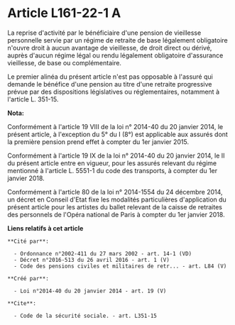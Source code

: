 # Article L161-22-1 A

La reprise d'activité par le bénéficiaire d'une pension de vieillesse personnelle servie par un régime de retraite de base
légalement obligatoire n'ouvre droit à aucun avantage de vieillesse, de droit direct ou dérivé, auprès d'aucun régime légal
ou rendu légalement obligatoire d'assurance vieillesse, de base ou complémentaire. 

Le premier alinéa du présent article n'est pas opposable à l'assuré qui demande le bénéfice d'une pension au titre d'une
retraite progressive prévue par des dispositions législatives ou réglementaires, notamment à l'article L. 351-15.

**Nota:**

Conformément à l'article 19 VIII de la loi n° 2014-40 du 20 janvier 2014, le présent article, à l'exception du 5° du I (8°)
est applicable aux assurés dont la première pension prend effet à compter du 1er janvier 2015.

Conformément à l'article 19 IX de la loi n° 2014-40 du 20 janvier 2014, le II du présent article entre en vigueur, pour les
assurés relevant du régime mentionné à l'article L. 5551-1 du code des transports, à compter du 1er janvier 2018.

Conformément à l'article 80 de la loi n° 2014-1554 du 24 décembre 2014, un décret en Conseil d'Etat fixe les modalités
particulières d'application du présent article pour les artistes du ballet relevant de la caisse de retraites des personnels
de l'Opéra national de Paris à compter du 1er janvier 2018.

**Liens relatifs à cet article**

	**Cité par**:

	  - Ordonnance n°2002-411 du 27 mars 2002 - art. 14-1 (VD)
	  - Décret n°2016-513 du 26 avril 2016 - art. 1 (V)
	  - Code des pensions civiles et militaires de retr... - art. L84 (V)

	**Créé par**:

	  - Loi n°2014-40 du 20 janvier 2014 - art. 19 (V)

	**Cite**:

	  - Code de la sécurité sociale. - art. L351-15
